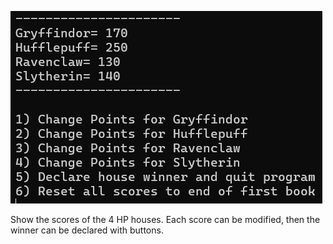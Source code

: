 ![Screenshot](https://github.com/timeblade0/HarryPotterScoreboard/blob/002_java/screenshot.png)

Show the scores of the 4 HP houses. Each score can be modified, then the winner can be declared with buttons.
